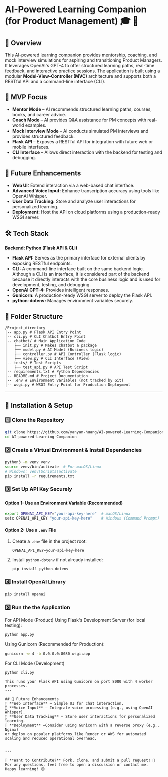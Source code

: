 # AI-Powered Learning Companion (for Product Management) 🎓 🚀

## 📌 Overview
This AI-powered learning companion provides mentorship, coaching, and mock interview simulations for aspiring and transitioning Product Managers. It leverages OpenAI's GPT-4 to offer structured learning paths, real-time feedback, and interactive practice sessions. The application is built using a modular **Model-View-Controller (MVC)** architecture and supports both a RESTful API and a command-line interface (CLI).

## 🎯 MVP Focus
- **Mentor Mode** – AI recommends structured learning paths, courses, books, and career advice.
- **Coach Mode** – AI provides Q&A assistance for PM concepts with real-world examples.
- **Mock Interview Mode** – AI conducts simulated PM interviews and provides structured feedback.
- **Flask API** – Exposes a RESTful API for integration with future web or mobile interfaces.
- **CLI Interface** – Allows direct interaction with the backend for testing and debugging.

## 🚀 Future Enhancements
- **Web UI:** Extend interaction via a web-based chat interface.
- **Advanced Voice Input:** Enhance transcription accuracy using tools like OpenAI Whisper.
- **User Data Tracking:** Store and analyze user interactions for personalized learning.
- **Deployment:** Host the API on cloud platforms using a production-ready WSGI server.

## 🛠️ Tech Stack
**Backend: Python (Flask API & CLI)**  
- **Flask API:** Serves as the primary interface for external clients by exposing RESTful endpoints.
- **CLI:** A command-line interface built on the same backend logic. Although a CLI is an interface, it is considered part of the backend because it directly interacts with the core business logic and is used for development, testing, and debugging.
- **OpenAI GPT-4:** Provides intelligent responses.
- **Gunicorn:** A production-ready WSGI server to deploy the Flask API.
- **python-dotenv:** Manages environment variables securely.

## 📂 Folder Structure
```
/Project_directory
│-- app.py # Flask API Entry Point
│-- cli.py # CLI Chatbot Entry Point
│-- chatbot/ # Main Application Code
│   ├── init.py # Makes chatbot a package
│   ├── model.py # AI Model (Business logic)
│   ├── controller.py # API Controller (Flask logic)
│   ├── view.py # CLI Interface (View)
│-- tests/ # Test Scripts
│   ├── test_api.py # API Test Script
│-- requirements.txt # Python Dependencies
│-- README.md # Project Documentation
│-- .env # Environment Variables (not tracked by Git)
│-- wsgi.py # WSGI Entry Point for Production Deployment
```
---

## 🔧 Installation & Setup

### 1️⃣ Clone the Repository
```bash
git clone https://github.com/yanyan-huang/AI-powered-Learning-Companion.git
cd AI-powered-Learning-Companion

```

### 2️⃣ Create a Virtual Environment & Install Dependencies  
```bash
python3 -m venv venv
source venv/bin/activate  # For macOS/Linux
# Windows: venv\Scripts\activate
pip install -r requirements.txt
```

### 3️⃣ Set Up API Key Securely  

#### **Option 1: Use an Environment Variable (Recommended)**
```bash
export OPENAI_API_KEY="your-api-key-here"  # macOS/Linux
setx OPENAI_API_KEY "your-api-key-here"    # Windows (Command Prompt)
```

#### **Option 2: Use a `.env` File**  
1. Create a `.env` file in the project root:  
   ```
   OPENAI_API_KEY=your-api-key-here
   ```
2. Install `python-dotenv` if not already installed:  
   ```bash
   pip install python-dotenv
   ```

### 4️⃣ Install OpenAI Library 
```bash
pip install openai
```  

### 5️⃣ Run the the Application
For API Mode (Product)
Using Flask's Development Server (for local testing):
```bash
python app.py
```
Using Gunicorn (Recommended for Production):
```bash
gunicorn -w 4 -b 0.0.0.0:8080 wsgi:app
```

For CLI Mode (Development)
```bash
python cli.py
```

```
This runs your Flask API using Gunicorn on port 8080 with 4 worker processes.
---

## 🔮 Future Enhancements  
🚀 **Web Interface** – Simple UI for chat interaction.  
🚀 **Voice Input** – Integrate voice processing (e.g., using OpenAI Whisper).  
🚀 **User Data Tracking** – Store user interactions for personalized learning.  
🚀 **Deployment** –Consider using Gunicorn with a reverse proxy (e.g., Nginx) 
or deploy on popular platforms like Render or AWS for automated scaling and reduced operational overhead.


---

🔗 **Want to Contribute?** Fork, clone, and submit a pull request! 🚀  
For any questions, feel free to open a discussion or contact me.  
Happy learning! 😊
